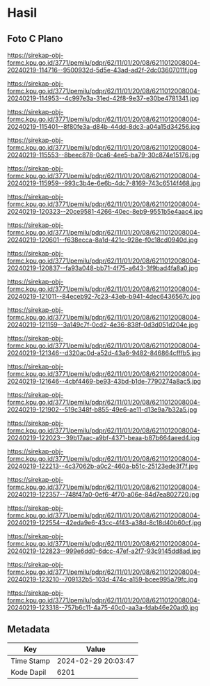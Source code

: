 # Hasil

## Foto C Plano

https://sirekap-obj-formc.kpu.go.id/3771/pemilu/pdpr/62/11/01/20/08/6211012008004-20240219-114716--9500932d-5d5e-43ad-ad2f-2dc03607011f.jpg

https://sirekap-obj-formc.kpu.go.id/3771/pemilu/pdpr/62/11/01/20/08/6211012008004-20240219-114953--4c997e3a-31ed-42f8-9e37-e30be4781341.jpg

https://sirekap-obj-formc.kpu.go.id/3771/pemilu/pdpr/62/11/01/20/08/6211012008004-20240219-115401--8f80fe3a-d84b-44dd-8dc3-a04a15d34256.jpg

https://sirekap-obj-formc.kpu.go.id/3771/pemilu/pdpr/62/11/01/20/08/6211012008004-20240219-115553--8beec878-0ca6-4ee5-ba79-30c874e15176.jpg

https://sirekap-obj-formc.kpu.go.id/3771/pemilu/pdpr/62/11/01/20/08/6211012008004-20240219-115959--993c3b4e-6e6b-4dc7-8169-743c6514f468.jpg

https://sirekap-obj-formc.kpu.go.id/3771/pemilu/pdpr/62/11/01/20/08/6211012008004-20240219-120323--20ce9581-4266-40ec-8eb9-9551b5e4aac4.jpg

https://sirekap-obj-formc.kpu.go.id/3771/pemilu/pdpr/62/11/01/20/08/6211012008004-20240219-120601--f638ecca-8a1d-421c-928e-f0c18cd0940d.jpg

https://sirekap-obj-formc.kpu.go.id/3771/pemilu/pdpr/62/11/01/20/08/6211012008004-20240219-120837--fa93a048-bb71-4f75-a643-3f9bad4fa8a0.jpg

https://sirekap-obj-formc.kpu.go.id/3771/pemilu/pdpr/62/11/01/20/08/6211012008004-20240219-121011--84eceb92-7c23-43eb-b941-4dec6436567c.jpg

https://sirekap-obj-formc.kpu.go.id/3771/pemilu/pdpr/62/11/01/20/08/6211012008004-20240219-121159--3a149c7f-0cd2-4e36-838f-0d3d051d204e.jpg

https://sirekap-obj-formc.kpu.go.id/3771/pemilu/pdpr/62/11/01/20/08/6211012008004-20240219-121346--d320ac0d-a52d-43a6-9482-846864cfffb5.jpg

https://sirekap-obj-formc.kpu.go.id/3771/pemilu/pdpr/62/11/01/20/08/6211012008004-20240219-121646--4cbf4469-be93-43bd-b1de-7790274a8ac5.jpg

https://sirekap-obj-formc.kpu.go.id/3771/pemilu/pdpr/62/11/01/20/08/6211012008004-20240219-121902--519c348f-b855-49e6-ae11-d13e9a7b32a5.jpg

https://sirekap-obj-formc.kpu.go.id/3771/pemilu/pdpr/62/11/01/20/08/6211012008004-20240219-122023--39b17aac-a9bf-4371-beaa-b87b664aeed4.jpg

https://sirekap-obj-formc.kpu.go.id/3771/pemilu/pdpr/62/11/01/20/08/6211012008004-20240219-122213--4c37062b-a0c2-460a-b51c-25123ede3f7f.jpg

https://sirekap-obj-formc.kpu.go.id/3771/pemilu/pdpr/62/11/01/20/08/6211012008004-20240219-122357--748f47a0-0ef6-4f70-a06e-84d7ea802720.jpg

https://sirekap-obj-formc.kpu.go.id/3771/pemilu/pdpr/62/11/01/20/08/6211012008004-20240219-122554--42eda9e6-43cc-4f43-a38d-8c18d40b60cf.jpg

https://sirekap-obj-formc.kpu.go.id/3771/pemilu/pdpr/62/11/01/20/08/6211012008004-20240219-122823--999e6dd0-6dcc-47ef-a2f7-93c9145dd8ad.jpg

https://sirekap-obj-formc.kpu.go.id/3771/pemilu/pdpr/62/11/01/20/08/6211012008004-20240219-123210--709132b5-103d-474c-a159-bcee995a79fc.jpg

https://sirekap-obj-formc.kpu.go.id/3771/pemilu/pdpr/62/11/01/20/08/6211012008004-20240219-123318--757b6c11-4a75-40c0-aa3a-fdab46e20ad0.jpg


## Metadata

| Key        | Value               |
| ---------- | ------------------- |
| Time Stamp | 2024-02-29 20:03:47 |
| Kode Dapil | 6201                |



